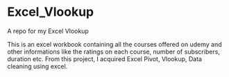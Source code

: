 # Excel_Vlookup
A repo for my Excel Vlookup


This is an excel workbook containing all the courses offered on udemy and other informations like the ratings on each course, number of subscribers, duration etc.
From this project, I acquired Excel Pivot, Vlookup, Data cleaning using excel.
